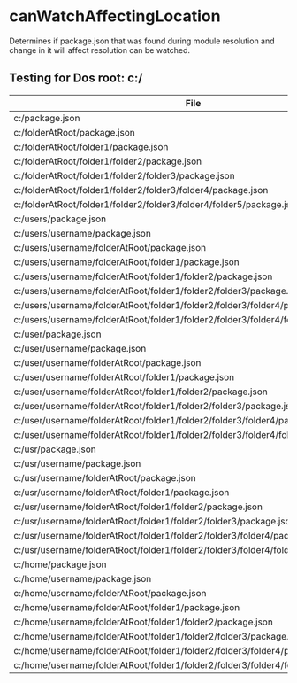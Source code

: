 # canWatchAffectingLocation

Determines if package.json that was found during module resolution and change in it will affect resolution can be watched.

## Testing for Dos root: c:/

| File                                                                                | canWatchAffectingLocation |
| ----------------------------------------------------------------------------------- | ------------------------- |
| c:/package.json                                                                     | false                     |
| c:/folderAtRoot/package.json                                                        | true                      |
| c:/folderAtRoot/folder1/package.json                                                | true                      |
| c:/folderAtRoot/folder1/folder2/package.json                                        | true                      |
| c:/folderAtRoot/folder1/folder2/folder3/package.json                                | true                      |
| c:/folderAtRoot/folder1/folder2/folder3/folder4/package.json                        | true                      |
| c:/folderAtRoot/folder1/folder2/folder3/folder4/folder5/package.json                | true                      |
| c:/users/package.json                                                               | false                     |
| c:/users/username/package.json                                                      | false                     |
| c:/users/username/folderAtRoot/package.json                                         | true                      |
| c:/users/username/folderAtRoot/folder1/package.json                                 | true                      |
| c:/users/username/folderAtRoot/folder1/folder2/package.json                         | true                      |
| c:/users/username/folderAtRoot/folder1/folder2/folder3/package.json                 | true                      |
| c:/users/username/folderAtRoot/folder1/folder2/folder3/folder4/package.json         | true                      |
| c:/users/username/folderAtRoot/folder1/folder2/folder3/folder4/folder5/package.json | true                      |
| c:/user/package.json                                                                | true                      |
| c:/user/username/package.json                                                       | true                      |
| c:/user/username/folderAtRoot/package.json                                          | true                      |
| c:/user/username/folderAtRoot/folder1/package.json                                  | true                      |
| c:/user/username/folderAtRoot/folder1/folder2/package.json                          | true                      |
| c:/user/username/folderAtRoot/folder1/folder2/folder3/package.json                  | true                      |
| c:/user/username/folderAtRoot/folder1/folder2/folder3/folder4/package.json          | true                      |
| c:/user/username/folderAtRoot/folder1/folder2/folder3/folder4/folder5/package.json  | true                      |
| c:/usr/package.json                                                                 | true                      |
| c:/usr/username/package.json                                                        | true                      |
| c:/usr/username/folderAtRoot/package.json                                           | true                      |
| c:/usr/username/folderAtRoot/folder1/package.json                                   | true                      |
| c:/usr/username/folderAtRoot/folder1/folder2/package.json                           | true                      |
| c:/usr/username/folderAtRoot/folder1/folder2/folder3/package.json                   | true                      |
| c:/usr/username/folderAtRoot/folder1/folder2/folder3/folder4/package.json           | true                      |
| c:/usr/username/folderAtRoot/folder1/folder2/folder3/folder4/folder5/package.json   | true                      |
| c:/home/package.json                                                                | true                      |
| c:/home/username/package.json                                                       | true                      |
| c:/home/username/folderAtRoot/package.json                                          | true                      |
| c:/home/username/folderAtRoot/folder1/package.json                                  | true                      |
| c:/home/username/folderAtRoot/folder1/folder2/package.json                          | true                      |
| c:/home/username/folderAtRoot/folder1/folder2/folder3/package.json                  | true                      |
| c:/home/username/folderAtRoot/folder1/folder2/folder3/folder4/package.json          | true                      |
| c:/home/username/folderAtRoot/folder1/folder2/folder3/folder4/folder5/package.json  | true                      |

